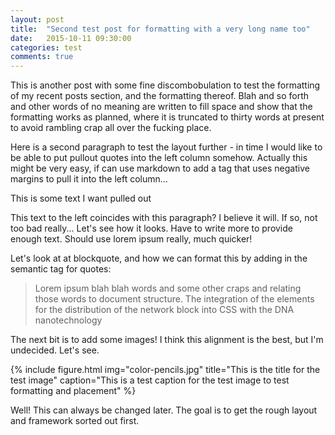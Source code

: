 ```yaml
---
layout: post
title:  "Second test post for formatting with a very long name too"
date:   2015-10-11 09:30:00
categories: test
comments: true
---
```

This is another post with some fine discombobulation to test the formatting of my recent posts section, and the formatting thereof. Blah and so forth and other words of no meaning are written to fill space and show that the formatting works as planned, where it is truncated to thirty words at present to avoid rambling crap all over the fucking place.

Here is a second paragraph to test the layout further - in time I would like to be able to put pullout quotes into the left column somehow. Actually this might be very easy, if can use markdown to add a tag that uses negative margins to pull it into the left column...

<aside>This is some text I want pulled out</aside>

This text to the left coincides with this paragraph? I believe it will. If so, not too bad really... Let's see how it looks. Have to write more to provide enough text. Should use lorem ipsum really, much quicker!

Let's look at at blockquote, and how we can format this by adding in the semantic tag for quotes:

<blockquote>Lorem ipsum blah blah words and some other craps and relating those words to document structure. The integration of the elements for the distribution of the network block into CSS with the DNA nanotechnology</blockquote>

The next bit is to add some images! I think this alignment is the best, but I'm undecided. Let's see.

{% include figure.html img="color-pencils.jpg" title="This is the title for the test image" caption="This is a test caption for the test image to test formatting and placement" %}

Well! This can always be changed later. The goal is to get the rough layout and framework sorted out first.